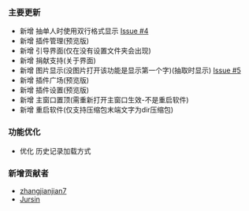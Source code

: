 ### 主要更新
- 新增 抽单人时使用双行格式显示 [Issue #4](https://github.com/SECTL/SecRandom/issues/4)
- 新增 插件管理(预览版)
- 新增 引导界面(仅在没有设置文件夹会出现)
- 新增 捐献支持(关于界面)
- 新增 图片显示(没图片打开该功能是显示第一个字)(抽取时显示) [Issue #5](https://github.com/SECTL/SecRandom/issues/5)
- 新增 插件广场(预览版)
- 新增 插件设置(预览版)
- 新增 主窗口置顶(需重新打开主窗口生效-不是重启软件)
- 新增 重启软件(仅支持压缩包末端文字为dir压缩包)

### 功能优化
- 优化 历史记录加载方式

### 新增贡献者
- [zhangjianjian7](https://github.com/zhangjianjian7)
- [Jursin](https://github.com/Jursin)
